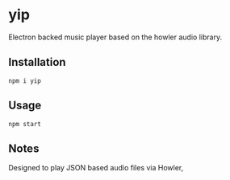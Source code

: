 # yip
Electron backed music player based on the howler audio library.

## Installation

    npm i yip

## Usage

    npm start

## Notes

Designed to play JSON based audio files via Howler,
